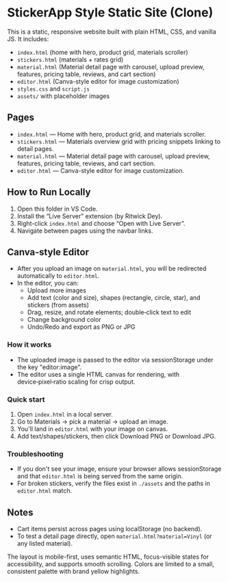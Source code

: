 # StickerApp Style Static Site (Clone)

This is a static, responsive website built with plain HTML, CSS, and vanilla JS. It includes:
- `index.html` (home with hero, product grid, materials scroller)
- `stickers.html` (materials + rates grid)
- `material.html` (Material detail page with carousel, upload preview, features, pricing table, reviews, and cart section)
- `editor.html` (Canva-style editor for image customization)
- `styles.css` and `script.js`
- `assets/` with placeholder images

## Pages

- `index.html` — Home with hero, product grid, and materials scroller.
- `stickers.html` — Materials overview grid with pricing snippets linking to detail pages.
- `material.html` — Material detail page with carousel, upload preview, features, pricing table, reviews, and cart section.
- `editor.html` — Canva-style editor for image customization.

## How to Run Locally

1. Open this folder in VS Code.
2. Install the “Live Server” extension (by Ritwick Dey).
3. Right-click `index.html` and choose “Open with Live Server”.
4. Navigate between pages using the navbar links.

## Canva‑style Editor

- After you upload an image on `material.html`, you will be redirected automatically to `editor.html`.
- In the editor, you can:
  - Upload more images
  - Add text (color and size), shapes (rectangle, circle, star), and stickers (from assets)
  - Drag, resize, and rotate elements; double‑click text to edit
  - Change background color
  - Undo/Redo and export as PNG or JPG

### How it works
- The uploaded image is passed to the editor via sessionStorage under the key "editor:image".
- The editor uses a single HTML canvas for rendering, with device‑pixel‑ratio scaling for crisp output.

### Quick start
1. Open `index.html` in a local server.
2. Go to Materials → pick a material → upload an image.
3. You'll land in `editor.html` with your image on canvas.
4. Add text/shapes/stickers, then click Download PNG or Download JPG.

### Troubleshooting
- If you don't see your image, ensure your browser allows sessionStorage and that `editor.html` is being served from the same origin.
- For broken stickers, verify the files exist in `./assets` and the paths in `editor.html` match.

## Notes

- Cart items persist across pages using localStorage (no backend).
- To test a detail page directly, open `material.html?material=Vinyl` (or any listed material).

The layout is mobile-first, uses semantic HTML, focus-visible states for accessibility, and supports smooth scrolling. Colors are limited to a small, consistent palette with brand yellow highlights.
